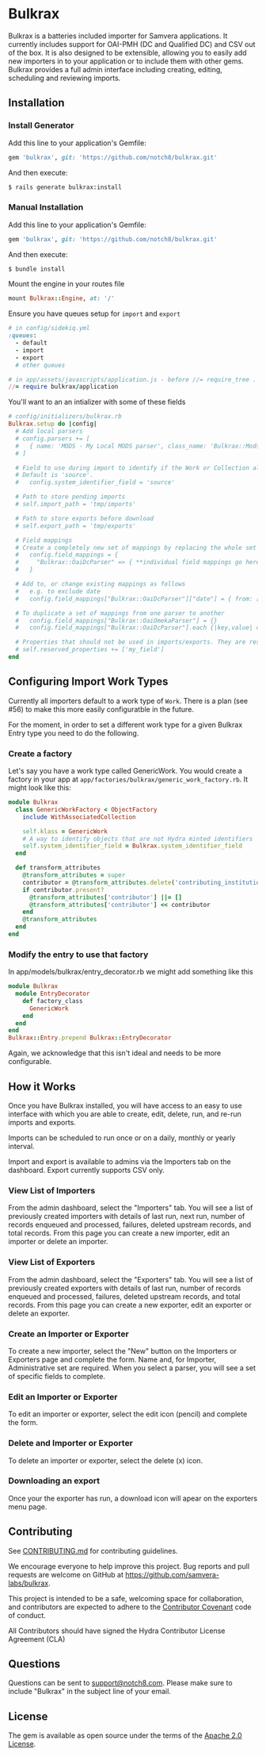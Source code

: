 # Bulkrax
Bulkrax is a batteries included importer for Samvera applications. It currently includes support for OAI-PMH (DC and Qualified DC) and CSV out of the box. It is also designed to be extensible, allowing you to easily add new importers in to your application or to include them with other gems. Bulkrax provides a full admin interface including creating, editing, scheduling and reviewing imports.


## Installation

### Install Generator

Add this line to your application's Gemfile:

```ruby
gem 'bulkrax', git: 'https://github.com/notch8/bulkrax.git'
```

And then execute:
```bash
$ rails generate bulkrax:install
```

### Manual Installation

Add this line to your application's Gemfile:

```ruby
gem 'bulkrax', git: 'https://github.com/notch8/bulkrax.git'
```

And then execute:
```bash
$ bundle install
```

Mount the engine in your routes file

```ruby 
mount Bulkrax::Engine, at: '/'
```

Ensure you have queues setup for `import` and `export`

```ruby 
# in config/sidekiq.yml
:queues:
  - default
  - import
  - export
  # other queues
```

```ruby 
# in app/assets/javascripts/application.js - before //= require_tree .
//= require bulkrax/application
```

You'll want to an an intializer with some of these fields

```ruby
# config/initializers/bulkrax.rb
Bulkrax.setup do |config|
  # Add local parsers
  # config.parsers += [
  #   { name: 'MODS - My Local MODS parser', class_name: 'Bulkrax::ModsXmlParser', partial: 'mods_fields' },
  # ]

  # Field to use during import to identify if the Work or Collection already exists.
  # Default is 'source'.
  #   config.system_identifier_field = 'source'

  # Path to store pending imports
  # self.import_path = 'tmp/imports'

  # Path to store exports before download
  # self.export_path = 'tmp/exports'

  # Field mappings
  # Create a completely new set of mappings by replacing the whole set as follows
  #   config.field_mappings = {
  #     "Bulkrax::OaiDcParser" => { **individual field mappings go here*** }
  #   }

  # Add to, or change existing mappings as follows
  #   e.g. to exclude date
  #   config.field_mappings["Bulkrax::OaiDcParser"]["date"] = { from: ["date"], excluded: true  }

  # To duplicate a set of mappings from one parser to another
  #   config.field_mappings["Bulkrax::OaiOmekaParser"] = {}
  #   config.field_mappings["Bulkrax::OaiDcParser"].each {|key,value| config.field_mappings["Bulkrax::OaiOmekaParser"][key] = value }

  # Properties that should not be used in imports/exports. They are reserved for use by Hyrax.
  # self.reserved_properties += ['my_field']
end
```

## Configuring Import Work Types
Currently all importers default to a work type of `Work`. There is a plan (see #56) to make this more easily configuratble in the future.

For the moment, in order to set a different work type for a given Bulkrax Entry type you need to do the following.

### Create a factory

Let's say you have a work type called GenericWork. You would create a factory in your app at `app/factories/bulkrax/generic_work_factory.rb`. It might look like this:

```ruby
module Bulkrax
  class GenericWorkFactory < ObjectFactory
    include WithAssociatedCollection

    self.klass = GenericWork
    # A way to identify objects that are not Hydra minted identifiers
    self.system_identifier_field = Bulkrax.system_identifier_field
  end

  def transform_attributes
    @transform_attributes = super
    contributor = @transform_attributes.delete('contributing_institution')
    if contributor.present?
      @transform_attributes['contributor'] ||= []
      @transform_attributes['contributor'] << contributor
    end
    @transform_attributes
  end
end
```

### Modify the entry to use that factory

In app/models/bulkrax/entry_decorator.rb we might add something like this

```ruby
module Bulkrax
  module EntryDecorator
    def factory_class
      GenericWork
    end
  end
end
Bulkrax::Entry.prepend Bulkrax::EntryDecorator
```

Again, we acknowledge that this isn't ideal and needs to be more configurable.

## How it Works
Once you have Bulkrax installed, you will have access to an easy to use interface with which you are able to create, edit, delete, run, and re-run imports and exports. 

Imports can be scheduled to run once or on a daily, monthly or yearly interval. 

Import and export is available to admins via the Importers tab on the dashboard. Export currently supports CSV only.

### View List of Importers
From the admin dashboard, select the "Importers" tab. You will see a list of previously created importers with details of last run, next run, number of records enqueued and processed, failures, deleted upstream records, and total records. From this page you can create a new importer, edit an importer or delete an importer.

### View List of Exporters
From the admin dashboard, select the "Exporters" tab. You will see a list of previously created exporters with details of last run, number of records enqueued and processed, failures, deleted upstream records, and total records. From this page you can create a new exporter, edit an exporter or delete an exporter.

### Create an Importer or Exporter
To create a new importer, select the "New" button on the Importers or Exporters page and complete the form. Name and, for Importer, Administrative set are required. When you select a parser, you will see a set of specific fields to complete.

### Edit an Importer or Exporter
To edit an importer or exporter, select the edit icon (pencil) and complete the form.

### Delete and Importer or Exporter
To delete an importer or exporter, select the delete (x) icon.

### Downloading an export
Once your the exporter has run, a download icon will apear on the exporters menu page.

## Contributing
See
[CONTRIBUTING.md](https://github.com/samvera-labs/bulkrax/blob/master/CONTRIBUTING.md)
for contributing guidelines.

We encourage everyone to help improve this project.  Bug reports and pull requests are welcome on GitHub at https://github.com/samvera-labs/bulkrax.

This project is intended to be a safe, welcoming space for collaboration, and contributors are expected to adhere to the [Contributor Covenant](http://contributor-covenant.org) code of conduct.

All Contributors should have signed the Hydra Contributor License Agreement (CLA)

## Questions
Questions can be sent to support@notch8.com. Please make sure to include "Bulkrax" in the subject line of your email.


## License
The gem is available as open source under the terms of the [Apache 2.0 License](https://opensource.org/licenses/Apache-2.0).

